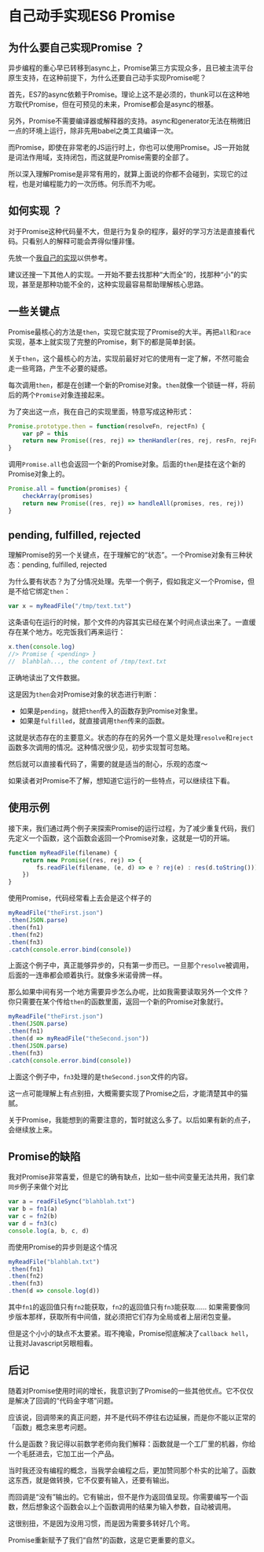# 自己动手实现ES6 Promise



## 为什么要自己实现Promise ？

异步编程的重心早已转移到async上，Promise第三方实现众多，且已被主流平台原生支持，在这种前提下，为什么还要自己动手实现Promise呢？

首先，ES7的async依赖于Promise。理论上这不是必须的，thunk可以在这种地方取代Promise，但在可预见的未来，Promise都会是async的根基。

另外，Promise不需要编译器或解释器的支持。async和generator无法在稍微旧一点的环境上运行，除非先用babel之类工具编译一次。

而Promise，即使在非常老的JS运行时上，你也可以使用Promise。JS一开始就是词法作用域，支持闭包，而这就是Promise需要的全部了。

所以深入理解Promise是非常有用的，就算上面说的你都不会碰到，实现它的过程，也是对编程能力的一次历练。何乐而不为呢。


## 如何实现 ？

对于Promise这种代码量不大，但是行为复杂的程序，最好的学习方法是直接看代码。只看别人的解释可能会弄得似懂非懂。

先放一个[我自己的实现][myPromise]以供参考。

建议还搜一下其他人的实现。一开始不要去找那种“大而全”的，找那种“小”的实现，甚至是那种功能不全的，这种实现最容易帮助理解核心思路。


## 一些关键点

Promise最核心的方法是`then`，实现它就实现了Promise的大半。再把`all`和`race`实现，基本上就实现了完整的Promise，剩下的都是简单封装。

关于`then`，这个最核心的方法，实现前最好对它的使用有一定了解，不然可能会走一些弯路，产生不必要的疑惑。

每次调用`then`，都是在创建一个新的Promise对象。`then`就像一个锁链一样，将前后的两个`Promise`对象连接起来。

为了突出这一点，我在自己的实现里面，特意写成这种形式：

```js
Promise.prototype.then = function(resolveFn, rejectFn) {
	var pP = this
	return new Promise((res, rej) => thenHandler(res, rej, resFn, rejFn, pP))
}
```

调用`Promise.all`也会返回一个新的Promise对象。后面的`then`是挂在这个新的Promise对象上的。

```js
Promise.all = function(promises) {
	checkArray(promises)
	return new Promise((res, rej) => handleAll(promises, res, rej))
}
```


## pending, fulfilled, rejected

理解Promise的另一个关键点，在于理解它的“状态”。一个Promise对象有三种状态：pending, fulfilled, rejected

为什么要有状态？为了分情况处理。先举一个例子，假如我定义一个Promise，但是不给它绑定`then`：

```js
var x = myReadFile("/tmp/text.txt")
```

这条语句在运行的时候，那个文件的内容其实已经在某个时间点读出来了。一直缓存在某个地方。吃完饭我们再来运行：

```js
x.then(console.log)
//> Promise { <pending> }
//  blahblah..., the content of /tmp/text.txt
```

正确地读出了文件数据。

这是因为`then`会对Promise对象的状态进行判断：
- 如果是`pending`，就把`then`传入的函数存到Promise对象里。
- 如果是`fulfilled`，就直接调用`then`传来的函数。

这就是状态存在的主要意义。状态的存在的另外一个意义是处理`resolve`和`reject`函数多次调用的情况。这种情况很少见，初步实现暂可忽略。

然后就可以直接看代码了，需要的就是适当的耐心，乐观的态度～

如果读者对Promise不了解，想知道它运行的一些特点，可以继续往下看。


## 使用示例

接下来，我们通过两个例子来探索Promise的运行过程，为了减少重复代码，我们先定义一个函数，这个函数会返回一个Promise对象，这就是一切的开端。

```js
function myReadFile(filename) {
	return new Promise((res, rej) => {
		fs.readFile(filename, (e, d) => e ? rej(e) : res(d.toString()))
	})
}
```

使用Promise，代码经常看上去会是这个样子的

```js
myReadFile("theFirst.json")
.then(JSON.parse)
.then(fn1)
.then(fn2)
.then(fn3)
.catch(console.error.bind(console))
```

上面这个例子中，真正能够异步的，只有第一步而已。一旦那个`resolve`被调用，后面的一连串都会顺着执行。就像多米诺骨牌一样。

那么如果中间有另一个地方需要异步怎么办呢，比如我需要读取另外一个文件？ 你只需要在某个传给`then`的函数里面，返回一个新的Promise对象就行。

```js
myReadFile("theFirst.json")
.then(JSON.parse)
.then(fn1)
.then(d => myReadFile("theSecond.json"))
.then(JSON.parse)
.then(fn3)
.catch(console.error.bind(console))
```

上面这个例子中，`fn3`处理的是`theSecond.json`文件的内容。

这一点可能理解上有点别扭，大概需要实现了Promise之后，才能清楚其中的猫腻。

关于Promise，我能想到的需要注意的，暂时就这么多了。以后如果有新的点子，会继续放上来。


## Promise的缺陷

我对Promise非常喜爱，但是它的确有缺点，比如一些中间变量无法共用，我们拿`同步`例子来做个对比

```js
var a = readFileSync("blahblah.txt")
var b = fn1(a)
var c = fn2(b)
var d = fn3(c)
console.log(a, b, c, d)
```

而使用Promise的异步则是这个情况

```js
myReadFile("blahblah.txt")
.then(fn1)
.then(fn2)
.then(fn3)
.then(d => console.log(d))
```

其中`fn1`的返回值只有`fn2`能获取，`fn2`的返回值只有`fn3`能获取…… 如果需要像同步版本那样，获取所有中间值，就必须把它们存为全局或者上层闭包变量。

但是这个小小的缺点不太要紧。瑕不掩瑜，Promise彻底解决了`callback hell`，让我对Javascript另眼相看。


## 后记

随着对Promise使用时间的增长，我意识到了Promise的一些其他优点。它不仅仅是解决了回调的“代码金字塔”问题。

应该说，回调带来的真正问题，并不是代码不停往右边延展，而是你不能以正常的「函数」概念来思考问题。

什么是函数？我记得以前数学老师向我们解释：函数就是一个工厂里的机器，你给一个毛胚进去，它加工出一个产品。

当时我还没有编程的概念，当我学会编程之后，更加赞同那个朴实的比喻了。函数这东西，就是做转换，它不仅要有输入，还要有输出。

而回调是“没有”输出的。它有输出，但不是作为返回值呈现。你需要编写一个函数，然后想象这个函数会以上个函数调用的结果为输入参数，自动被调用。

这很别扭，不是因为没用习惯，而是因为需要多转好几个弯。

Promise重新赋予了我们“自然”的函数，这是它更重要的意义。


[myPromise]: https://github.com/madmuggle/SimplePromise

